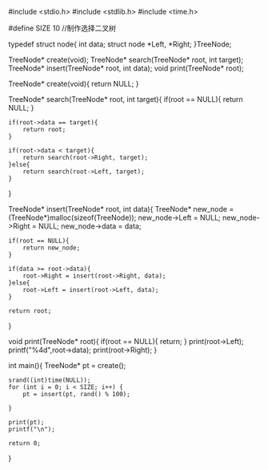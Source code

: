 #include <stdio.h>
#include <stdlib.h>
#include <time.h>

#define SIZE 10
//制作选择二叉树

typedef struct node{
    int data;
    struct node *Left, *Right;
}TreeNode;

TreeNode* create(void);
TreeNode* search(TreeNode* root, int target);
TreeNode* insert(TreeNode* root, int data);
void print(TreeNode* root);


TreeNode* create(void){
    return NULL;
}


TreeNode* search(TreeNode* root, int target){
    if(root == NULL){
        return NULL;
    }
    
    if(root->data == target){
        return root;
    }
    
    if(root->data < target){
        return search(root->Right, target);
    }else{
        return search(root->Left, target);
    }
}


TreeNode* insert(TreeNode* root, int data){
    TreeNode* new_node = (TreeNode*)malloc(sizeof(TreeNode));
    new_node->Left = NULL;
    new_node->Right = NULL;
    new_node->data = data;
    
    if(root == NULL){
        return new_node;
    }
    
    if(data >= root->data){
        root->Right = insert(root->Right, data);
    }else{
        root->Left = insert(root->Left, data);
    }
    
    return root;
}

void print(TreeNode* root){
    if(root == NULL){
        return;
    }
    print(root->Left);
    printf("%4d",root->data);
    print(root->Right);
}

int main(){
    TreeNode* pt = create();

    srand((int)time(NULL));
    for (int i = 0; i < SIZE; i++) {
        pt = insert(pt, rand() % 100);
        
    }
    
    print(pt);
    printf("\n");
    
    return 0;
}
